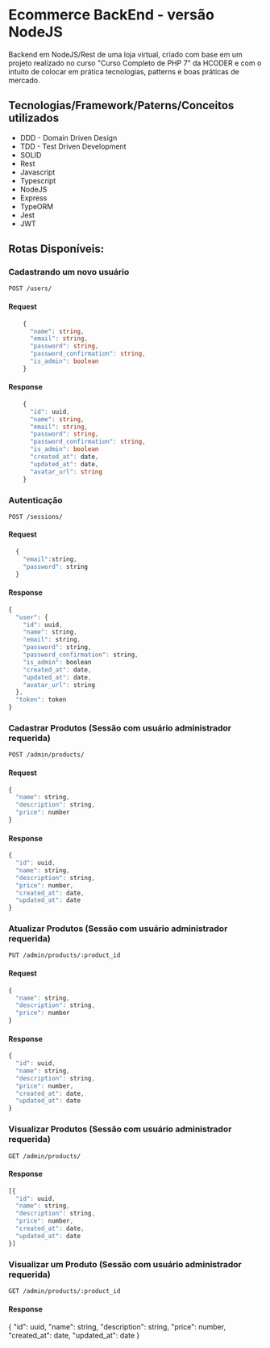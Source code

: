 # Ecommerce BackEnd - versão NodeJS

Backend em NodeJS/Rest de uma loja virtual, criado com base em um projeto realizado no curso "Curso Completo de PHP 7" da HCODER
e com o intuito de colocar em prática tecnologias, patterns e boas práticas de mercado.

## Tecnologias/Framework/Paterns/Conceitos utilizados

* DDD - Domain Driven Design
* TDD - Test Driven Development
* SOLID
* Rest
* Javascript
* Typescript
* NodeJS
* Express
* TypeORM
* Jest
* JWT

## Rotas Disponíveis:

### Cadastrando um novo usuário

`POST /users/`

#### Request

```typescript
    {
      "name": string,
      "email": string,
      "password": string,
      "password_confirmation": string,
      "is_admin": boolean
    }
```
#### Response


```typescript
    {
      "id": uuid,
      "name": string,
      "email": string,
      "password": string,
      "password_confirmation": string,
      "is_admin": boolean
      "created_at": date,
      "updated_at": date,
      "avatar_url": string
    }
```

### Autenticação

`POST /sessions/`

#### Request

```javascript
  {
    "email":string,
    "password": string
  }
```

#### Response

```javascript
{
  "user": {
    "id": uuid,
    "name": string,
    "email": string,
    "password": string,
    "password_confirmation": string,
    "is_admin": boolean
    "created_at": date,
    "updated_at": date,
    "avatar_url": string
  },
  "token": token
}
```


### Cadastrar Produtos (Sessão com usuário administrador requerida)

`POST /admin/products/`

#### Request

```javascript
{
  "name": string,
  "description": string,
  "price": number
}
```

#### Response

```javascript
{
  "id": uuid,
  "name": string,
  "description": string,
  "price": number,
  "created_at": date,
  "updated_at": date
}
```

### Atualizar Produtos (Sessão com usuário administrador requerida)

`PUT /admin/products/:product_id`

#### Request

```javascript
{
  "name": string,
  "description": string,
  "price": number
}
```

#### Response

```javascript
{
  "id": uuid,
  "name": string,
  "description": string,
  "price": number,
  "created_at": date,
  "updated_at": date
}
```

### Visualizar Produtos (Sessão com usuário administrador requerida)

`GET /admin/products/`

#### Response

```javascript
[{
  "id": uuid,
  "name": string,
  "description": string,
  "price": number,
  "created_at": date,
  "updated_at": date
}]
```

### Visualizar um Produto (Sessão com usuário administrador requerida)

`GET /admin/products/:product_id`

#### Response

{
  "id": uuid,
  "name": string,
  "description": string,
  "price": number,
  "created_at": date,
  "updated_at": date
}
